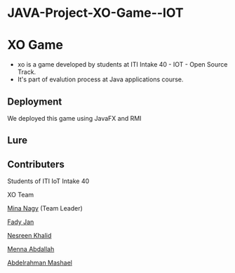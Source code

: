 # JAVA-Project-XO-Game--IOT

# XO Game

- xo is a game developed by students at ITI Intake 40 - IOT - Open Source Track.
- It's part of evalution process at Java applications course.

## Deployment
We deployed this game using JavaFX and RMI 


## Lure

## Contributers

Students of ITI IoT Intake 40

XO Team  
  
[Mina Nagy](https://github.com/menanagy) (Team Leader)

[Fady Jan](https://github.com/fadyjan)

[Nesreen Khalid](https://github.com/NesreenKhalid)

[Menna Abdallah](https://github.com/MennaAbdallah)

[Abdelrahman Mashael](https://github.com/abdomashael)   


